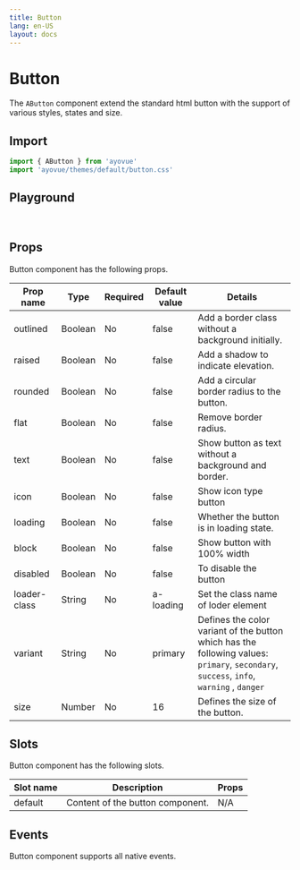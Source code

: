 ```yaml
---
title: Button
lang: en-US
layout: docs
---
```


<script setup lang="ts">
import { AButton} from '../../src/'
import { AButtonMeta } from '../../src/components/AButton/AButton.meta'
import PG from '../../src/playground/PG.vue'
</script>

# Button

The <code>AButton</code> component extend the standard html button with the support of various styles, states and size.

## Import

```js
import { AButton } from 'ayovue'
import 'ayovue/themes/default/button.css'
```

## Playground

<br />

  <div>
    <PG :comp="AButton" :comp-meta="AButtonMeta"></PG>
  </div>

## Props

Button component has the following props.

| Prop name    | Type    | Required | Default value | Details                                                                                                                                                                                                        |
| ------------ | ------- | -------- | ------------- | -------------------------------------------------------------------------------------------------------------------------------------------------------------------------------------------------------------- |
| outlined     | Boolean | No       | false         | Add a border class without a background initially.                                                                                                                                                             |
| raised       | Boolean | No       | false         | Add a shadow to indicate elevation.                                                                                                                                                                            |
| rounded      | Boolean | No       | false         | Add a circular border radius to the button.                                                                                                                                                                    |
| flat         | Boolean | No       | false         | Remove border radius.                                                                                                                                                                                          |
| text         | Boolean | No       | false         | Show button as text without a background and border.                                                                                                                                                           |
| icon         | Boolean | No       | false         | Show icon type button                                                                                                                                                                                          |
| loading      | Boolean | No       | false         | Whether the button is in loading state.                                                                                                                                                                        |
| block        | Boolean | No       | false         | Show button with 100% width                                                                                                                                                                                    |
| disabled     | Boolean | No       | false         | To disable the button                                                                                                                                                                                          |
| loader-class | String  | No       | a-loading     | Set the class name of loder element                                                                                                                                                                            |
| variant      | String  | No       | primary       | Defines the color variant of the button which has the following values: <br> <code>primary</code>, <code>secondary</code>, <code>success</code>, <code>info</code>, <code>warning</code> , <code>danger</code> |
| size         | Number  | No       | 16            | Defines the size of the button.                                                                                                                                                                                |

## Slots

Button component has the following slots.

| Slot name | Description                      | Props |
| --------- | -------------------------------- | ----- |
| default   | Content of the button component. | N/A   |

## Events

Button component supports all native events.
